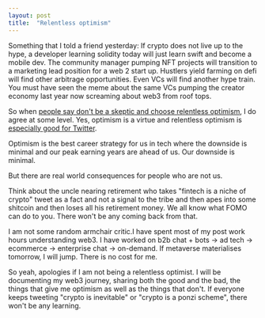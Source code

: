 ```yaml
---
layout: post
title:  "Relentless optimism"
---
```


Something that I told a friend yesterday: If crypto does not live up to the hype, a developer learning solidity today will just learn swift and become a mobile dev. The community manager pumping NFT projects will transition to a marketing lead position for a web 2 start up. Hustlers yield farming on defi will find other arbitrage opportunities. Even VCs will find another hype train. You must have seen the meme about the same VCs pumping the creator economy last year now screaming about web3 from roof tops.

So when [people say don't be a skeptic and choose relentless optimism](https://twitter.com/alive_eth/status/1457151780891119629), I do agree at some level. Yes, optimism is a virtue and relentless optimism is [especially good for Twitter](https://manassaloi.com/2021/03/05/alex-cohen-twitter.html).

Optimism is the best career strategy for us in tech where the downside is minimal and our peak earning years are ahead of us. Our downside is minimal.

But there are real world consequences for people who are not us.

Think about the uncle nearing retirement who takes "fintech is a niche of crypto" tweet as a fact and not a signal to the tribe and then apes into some shitcoin and then loses all his retirement money. We all know what FOMO can do to you. There won't be any coming back from that.

I am not some random armchair critic.I have spent most of my post work hours understanding web3.  I have worked on b2b chat + bots -> ad tech -> ecommerce -> enterprise chat -> on-demand. If metaverse materialises tomorrow, I will jump. There is no cost for me.

So yeah, apologies if I am not being a relentless optimist. I will be documenting my web3 journey, sharing both the good and the bad, the things that give me optimism as well as the things that don't. If everyone keeps tweeting "crypto is inevitable" or "crypto is a ponzi scheme", there won't be any learning.
